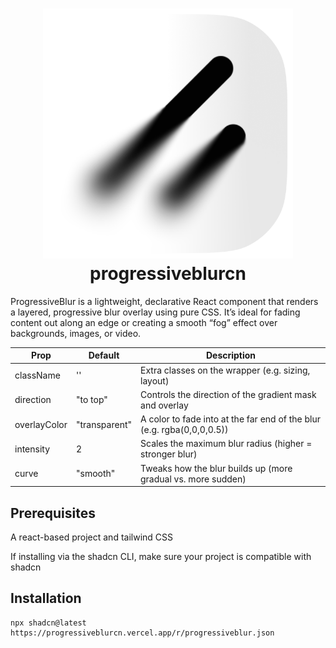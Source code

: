 <h1 align="center">
  <picture><img src="readmelogo.png" height="400"/></picture>
  <br />
  progressiveblurcn
</h1>

ProgressiveBlur is a lightweight, declarative React component that renders a layered, progressive blur overlay using pure CSS. It’s ideal for fading content out along an edge or creating a smooth “fog” effect over backgrounds, images, or video.

| Prop | Default | Description |
| ------------- | ------------- | --------------------------------------------------------------------------- |
| className | '' | Extra classes on the wrapper (e.g. sizing, layout) |
| direction | "to top" | Controls the direction of the gradient mask and overlay |
| overlayColor| "transparent" | A color to fade into at the far end of the blur (e.g. rgba(0,0,0,0.5)) |
| intensity | 2 | Scales the maximum blur radius (higher = stronger blur) |
| curve | "smooth" | Tweaks how the blur builds up (more gradual vs. more sudden) |

## Prerequisites
A react-based project and tailwind CSS

If installing via the shadcn CLI, make sure your project is compatible with shadcn


## Installation
```
npx shadcn@latest https://progressiveblurcn.vercel.app/r/progressiveblur.json
```
